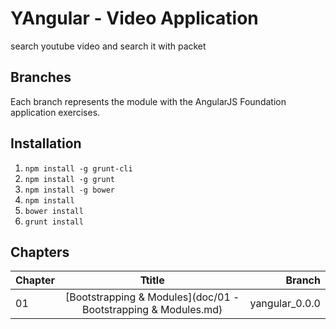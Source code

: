 # YAngular - Video Application

search youtube video and search it with packet

## Branches

Each branch represents the module with the AngularJS Foundation application exercises.

## Installation

1. `npm install -g grunt-cli`
2. `npm install -g grunt`
3. `npm install -g bower`
3. `npm install`
4. `bower install`
5. `grunt install`


## Chapters

| Chapter  |      Ttitle                   |  Branch        |
|----------|:-----------------------------:|---------------:|
| 01       |   [Bootstrapping & Modules](doc/01 - Bootstrapping & Modules.md) | yangular_0.0.0 |

